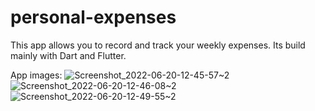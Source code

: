 # personal-expenses
This app allows you to record and track your weekly expenses. Its build mainly with Dart and Flutter.

App images:
![Screenshot_2022-06-20-12-45-57~2](https://user-images.githubusercontent.com/107255139/174595782-1bc3b3fc-9ecf-4dbf-abe8-6deae38c1204.png)
![Screenshot_2022-06-20-12-46-08~2](https://user-images.githubusercontent.com/107255139/174595805-d6065a5f-b157-4c23-811c-021a482a792d.png)
![Screenshot_2022-06-20-12-49-55~2](https://user-images.githubusercontent.com/107255139/174595826-1d047c41-5229-4df5-abf6-3a153c39f4e5.png)

